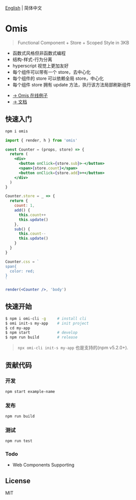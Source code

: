 [English](./README.md) | 简体中文 

# Omis

> Functional Component + Store + Scoped Style in 3KB

* 函数式风格但非函数式编程 
* 结构-样式-行为分离
* hyperscript 视觉上更加友好
* 每个组件可以带有一个 store，去中心化
* 每个组件的 store 可以依赖全局 store，中心化
* 每个组件 store 拥有 update 方法，执行该方法局部刷新组件

- [→ Omis 在线例子](https://codepen.io/collection/XjLaRo/)
- [→ 文档](https://tencent.github.io/omi/site/omis/cn.html)

## 快速入门

```bash
npm i omis
```

```jsx
import { render, h } from 'omis'

const Counter = (props, store) => {
  return (
    <div>
      <button onClick={store.sub}>-</button>
      <span>{store.count}</span>
      <button onClick={store.add}>+</button>
    </div>
  )
}

Counter.store = _ => {
  return {
    count: 1,
    add() {
      this.count++
      this.update()
    },
    sub() {
      this.count--
      this.update()
    }
  }
}

Counter.css = `
span{
  color: red;
}
`

render(<Counter />, 'body')
```

## 快速开始

```bash
$ npm i omi-cli -g     # install cli
$ omi init-s my-app    # init project
$ cd my-app            
$ npm start            # develop
$ npm run build        # release
```

> `npx omi-cli init-s my-app` 也是支持的(npm v5.2.0+).

## 贡献代码

### 开发

``` bash
npm start example-name
```

### 发布

``` bash
npm run build
```

### 测试

``` bash
npm run test
```

### Todo

* Web Components Supporting

## License

MIT 
